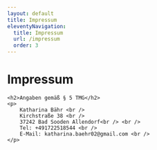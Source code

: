 ```yaml
---
layout: default
title: Impressum
eleventyNavigation:
  title: Impressum
  url: /impressum
  order: 3
---
```


<div class="post">
	<h1 class="pageTitle">Impressum </h1>
		
    <h2>Angaben gemäß § 5 TMG</h2>
    <p>
        Katharina Bähr <br /> 
        Kirchstraße 38 <br /> 
        37242 Bad Sooden Allendorf<br /> <br /> 
        Tel: +491722518544 <br /> 
        E-Mail: katharina.baehr02@gmail.com <br /> 
    </p>
		
</div>
